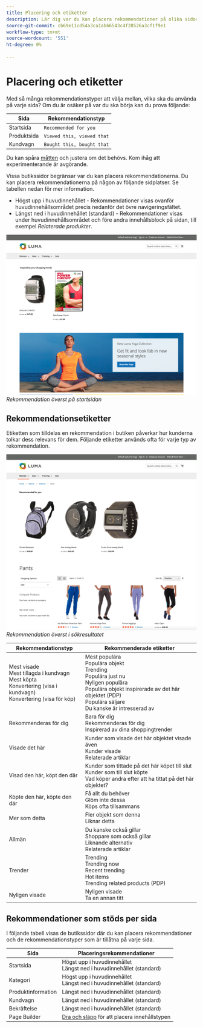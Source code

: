 ```yaml
---
title: Placering och etiketter
description: Lär dig var du kan placera rekommendationer på olika sidor på din webbplats och förslag på etiketter som används ofta för varje rekommendationstyp.
source-git-commit: cb69e11cd54a3ca1ab66543c4f28526a3cf1f9e1
workflow-type: tm+mt
source-wordcount: '551'
ht-degree: 0%

---
```


# Placering och etiketter

Med så många rekommendationstyper att välja mellan, vilka ska du använda på varje sida? Om du är osäker på var du ska börja kan du prova följande:

| Sida | Rekommendationstyp |
|---|---|
| Startsida | `Recommended for you` |
| Produktsida | `Viewed this, viewed that` |
| Kundvagn | `Bought this, bought that` |

Du kan spåra [måtten](workspace.md) och justera om det behövs. Kom ihåg att experimenterande är avgörande.

Vissa butikssidor begränsar var du kan placera rekommendationerna. Du kan placera rekommendationerna på någon av följande sidplatser. Se tabellen nedan för mer information.

- Högst upp i huvudinnehållet - Rekommendationer visas ovanför huvudinnehållsområdet precis nedanför det övre navigeringsfältet.
- Längst ned i huvudinnehållet (standard) - Rekommendationer visas under huvudinnehållsområdet och före andra innehållsblock på sidan, till exempel _Relaterade produkter_.

![Rekommendationsplacering](assets/storefront-home-page-top.png)
_Rekommendation överst på startsidan_

## Rekommendationsetiketter

Etiketten som tilldelas en rekommendation i butiken påverkar hur kunderna tolkar dess relevans för dem. Följande etiketter används ofta för varje typ av rekommendation.

![Rekommendationsplacering](assets/storefront-search-results-top.png)
_Rekommendation överst i sökresultatet_

| Rekommendationstyp | Rekommenderade etiketter |
|---|---|
| Mest visade<br> Mest tillagda i kundvagn<br>Mest köpta<br>Konvertering (visa i kundvagn)<br>Konvertering (visa för köp) | Mest populära<br>Populära objekt<br>Trending<br>Populära just nu<br>Nyligen populära<br>Populära objekt inspirerade av det här objektet (PDP)<br>Populära säljare<br>Du kanske är intresserad av |
| Rekommenderas för dig | Bara för dig<br>Rekommenderas för dig<br>Inspirerad av dina shoppingtrender |
| Visade det här | Kunder som visade det här objektet visade även<br>Kunder visade<br>Relaterade artiklar |
| Visad den här, köpt den där | Kunder som tittade på det här köpet till slut <br>Kunder som till slut köpte<br>Vad köper andra efter att ha tittat på det här objektet? |
| Köpte den här, köpte den där | Få allt du behöver<br>Glöm inte dessa<br>Köps ofta tillsammans |
| Mer som detta | Fler objekt som denna<br>Liknar detta |
| Allmän | Du kanske också gillar <br>Shoppare som också gillar<br>Liknande alternativ<br>Relaterade artiklar |
| Trender | Trending<br>Trending now<br>Recent trending<br>Hot items<br>Trending related products (PDP) |
| Nyligen visade | Nyligen visade<br>Ta en annan titt |

## Rekommendationer som stöds per sida

I följande tabell visas de butikssidor där du kan placera rekommendationer och de rekommendationstyper som är tillåtna på varje sida.

| Sida | Placeringsrekommendationer |
|---|---|
| Startsida | Högst upp i huvudinnehållet<br>Längst ned i huvudinnehållet (standard) | Mest visade<br>Mest köpta<br>Mest tillagda i kundvagnen<br>Rekommenderas för dig<br>Trending |
| Kategori | Högst upp i huvudinnehållet<br>Längst ned i huvudinnehållet (standard) | Mest visade<br>Mest köpta<br>Mest tillagda i kundvagnen<br>Rekommenderas för dig<br>Trending |
| Produktinformation | Längst ned i huvudinnehållet (standard) | De mest visade<br>Mest köpta<br>Mest tillagda i kundvagnen<br>Visade det här och<br>Visade det här, köpte det<br>köpta programmet och köpte <br>Mer som den här<br>Trending<br>Visuell likhet |
| Kundvagn | Längst ned i huvudinnehållet (standard) | De mest visade<br>Mest köpta<br>Mest tillagda i kundvagnen<br>Visade detta och<br>Visade det här, köpte<br>Köpta det här och köpte <br>Mer som den här<br>trenderingen |
| Bekräftelse | Längst ned i huvudinnehållet (standard) | De mest visade<br>Mest köpta<br>Mest tillagda i kundvagnen<br>Visade detta och<br>Visade det här, köpte<br>Köpta det här och köpte <br>Mer som den här<br>trenderingen |
| Page Builder | [Dra och släpp](https://experienceleague.adobe.com/docs/commerce-admin/page-builder/add-content/recommendations.html) för att placera innehållstypen | Mest visade<br>Mest köpta<br>Mest tillagda i kundvagnen<br>Rekommenderas för dig<br>Trending |
